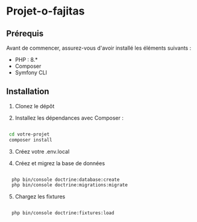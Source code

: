 # Projet-o-fajitas


## Prérequis

Avant de commencer, assurez-vous d'avoir installé les éléments suivants :
- PHP : 8.*
- Composer
- Symfony CLI
 

## Installation

1. Clonez le dépôt 

2. Installez les dépendances avec Composer :
  
 ```bash

  cd votre-projet
  composer install

  ```
3. Créez votre .env.local 

4. Créez et migrez la base de données
   
 ```bash

   php bin/console doctrine:database:create
   php bin/console doctrine:migrations:migrate

  ```

5. Chargez les fixtures
   
 ```bash

   php bin/console doctrine:fixtures:load

 ```
